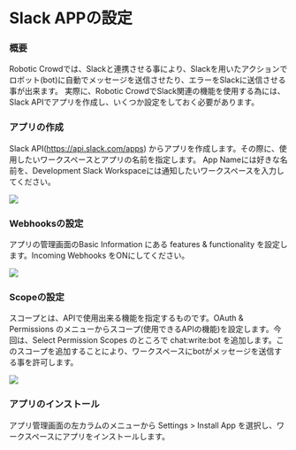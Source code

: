 # Slack APPの設定

### 概要

Robotic Crowdでは、Slackと連携させる事により、Slackを用いたアクションでロボット(bot)に自動でメッセージを送信させたり、エラーをSlackに送信させる事が出来ます。
実際に、Robotic CrowdでSlack関連の機能を使用する為には、Slack APIでアプリを作成し、いくつか設定をしておく必要があります。

### アプリの作成

Slack API(https://api.slack.com/apps) からアプリを作成します。その際に、使用したいワークスペースとアプリの名前を指定します。
App Nameには好きな名前を、Development Slack Workspaceには通知したいワークスペースを入力してください。

![](../.gitbook/assets/createapp.png)

### Webhooksの設定

アプリの管理画面のBasic Information にある features & functionality を設定します。Incoming Webhooks をONにしてください。

![](../.gitbook/assets/features.png)

### Scopeの設定

スコープとは、APIで使用出来る機能を指定するものです。OAuth & Permissions のメニューからスコープ(使用できるAPIの機能)を設定します。今回は、Select Permission Scopes のところで chat:write:bot を追加します。このスコープを追加することにより、ワークスペースにbotがメッセージを送信する事を許可します。

![](../.gitbook/assets/scope.png)

### アプリのインストール

アプリ管理画面の左カラムのメニューから Settings > Install App を選択し、ワークスペースにアプリをインストールします。
